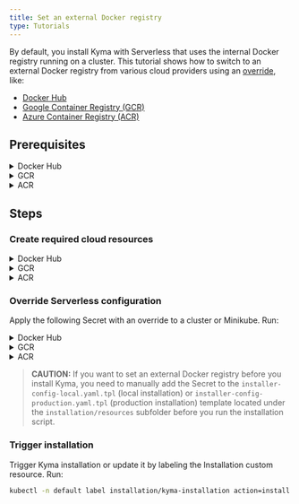 ```yaml
---
title: Set an external Docker registry
type: Tutorials
---
```


By default, you install Kyma with Serverless that uses the internal Docker registry running on a cluster. This tutorial shows how to switch to an external Docker registry from various cloud providers using an [override](/root/kyma/#configuration-helm-overrides-for-kyma-installation), like:

- [Docker Hub](https://hub.docker.com/)
- [Google Container Registry (GCR)](https://cloud.google.com/container-registry)
- [Azure Container Registry (ACR)](https://azure.microsoft.com/en-us/services/container-registry/)

## Prerequisites

<div tabs name="prerequisites" group="external-docker-registry">
  <details>
  <summary label="docker-hub">
  Docker Hub
  </summary>

- [kubectl](https://kubernetes.io/docs/tasks/tools/install-kubectl/)

  </details>
  <details>
  <summary label="gcr">
  GCR
  </summary>

- [kubectl](https://kubernetes.io/docs/tasks/tools/install-kubectl/)
- [gcloud](https://cloud.google.com/sdk/gcloud/)
- [Google Cloud Platform (GCP)](https://cloud.google.com) project

  </details>
  <details>
  <summary label="acr">
  ACR
  </summary>

- [kubectl](https://kubernetes.io/docs/tasks/tools/install-kubectl/)
- [Azure CLI](https://docs.microsoft.com/en-us/cli/azure)
- [Microsoft Azure](http://azure.com) subscription

  </details>
</div>

## Steps

### Create required cloud resources

<div tabs name="create-required-cloud-resources" group="external-docker-registry">
  <details>
  <summary label="docker-hub">
  Docker Hub
  </summary>

1. Run the `export {VARIABLE}={value}` command to set up the following environment variables, where:

    - **USERNAME** is the name of account in Docker Hub.
    - **PASSWORD** is the password for account in Docker Hub.
    - **SERVER_ADDRESS** is the server address of Docker Hub. At the moment Kyma supports only `https://index.docker.io/v1/` server address.
    - **REGISTRY_ADDRESS** is the registry address in Docker Hub (usually this is an account name).

    Example:

    ```bash
    export USERNAME=kyma-rocks
    export PASSWORD=admin123
    export SERVER_ADDRESS=https://index.docker.io/v1/
    export REGISTRY_ADDRESS=kyma-rocks
    ```

  </details>
  <details>
  <summary label="gcr">
  GCR
  </summary>

To use Google Container Registry (GCR), create a Google service account that has a private key and the **Storage Admin** role permissions. Follow these steps:

1. Run the `export {VARIABLE}={value}` command to set up the following environment variables, where:

    - **SA_NAME** is the name of the service account.
    - **SA_DISPLAY_NAME** is the display name of the service account.
    - **PROJECT** is the GCP project ID.
    - **SECRET_FILE** is the path to the private key.
    - **ROLE** is the **Storage Admin** role bound to the service account.
    - **SERVER_ADDRESS** is the server address of the Docker registry.

    Example:

    ```bash
    export SA_NAME=my-service-account
    export SA_DISPLAY_NAME=service-account
    export PROJECT=test-project-012345
    export SECRET_FILE=my-private-key-path
    export ROLE=roles/storage.admin
    export SERVER_ADDRESS=grc.io
    ```

2. When you communicate with Google Cloud for the first time, set the context for your Google Cloud project. Run this command:

    ```bash
    gcloud config set project ${PROJECT}
    ```

3. Create a service account. Run:

    ```bash
    gcloud iam service-accounts create ${SA_NAME} --display-name ${SA_DISPLAY_NAME}
    ```

4. Add a policy binding for the **Storage Admin** role to the service account. Run:

    ```bash
    gcloud projects add-iam-policy-binding ${PROJECT} --member=serviceAccount:${SA_NAME}@${PROJECT}.iam.gserviceaccount.com --role=${ROLE}
    ```

5. Create a private key for the service account:

    ```bash
    gcloud iam service-accounts keys create ${SECRET_FILE} --iam-account=${SA_NAME}@${PROJECT}.iam.gserviceaccount.com
    ```

6. Export the private key as an environment variable:

    ```bash
    export GCS_KEY_JSON=$(< "$SECRET_FILE" base64 | tr -d '\n')
    ```

  </details>
  <details>
  <summary label="acr">
  ACR
  </summary>

Create an Azure Container Registry (ACR) and a service principal. Follow these steps:

1. Run the `export {VARIABLE}={value}` command to set up the following environment variables, where:

    - **AZ_REGISTRY_NAME** is the name of the ACR.
    - **AZ_RESOURCE_GROUP** is the name of the resource group.
    - **AZ_RESOURCE_GROUP_LOCATION** is the location of the resource group.
    - **AZ_SUBSCRIPTION_ID** is the ID of the Azure subscription.
    - **AZ_SERVICE_PRINCIPAL_NAME** is the name of the Azure service principal.
    - **ROLE** is the **acrpush** role bound to the service principal.
    - **SERVER_ADDRESS** is the server address of the Docker registry.

    Example:

    ```bash
    export AZ_REGISTRY_NAME=registry
    export AZ_RESOURCE_GROUP=my-resource-group
    export AZ_RESOURCE_GROUP_LOCATION=westeurope
    export AZ_SUBSCRIPTION_ID=123456-123456-123456-1234567
    export AZ_SERVICE_PRINCIPAL_NAME=acr-service-principal
    export ROLE=acrpush
    export SERVER_ADDRESS=azurecr.io
    ```

2. When you communicate with Microsoft Azure for the first time, log into your Azure account. Run this command:

    ```bash
    az login
    ```

3. Create a resource group. Run:

    ```bash
    az group create --name ${AZ_RESOURCE_GROUP} --location ${AZ_RESOURCE_GROUP_LOCATION} --subscription ${AZ_SUBSCRIPTION_ID}
    ```

4. Create an ACR. Run:

    ```bash
    az acr create --name ${AZ_REGISTRY_NAME} --resource-group ${AZ_RESOURCE_GROUP} --subscription ${AZ_SUBSCRIPTION_ID} --sku {Basic, Classic, Premium, Standard}
    ```

5. Obtain the full ACR ID. Run:

    ```bash
    export AZ_REGISTRY_ID=$(az acr show --name ${AZ_REGISTRY_NAME} --query id --output tsv)
    ```

6. Create a service principal with rights scoped to the ACR. Run:

    ```bash
    export SP_PASSWORD=$(az ad sp create-for-rbac --name http://${AZ_SERVICE_PRINCIPAL_NAME} --scopes ${AZ_REGISTRY_ID} --role ${ROLE} --query password --output tsv)
    export SP_APP_ID=$(az ad sp show --id http://${AZ_SERVICE_PRINCIPAL_NAME} --query appId --output tsv)
    ```

   Alternatively, assign the desired role to the existing service principal. Run:

    ```bash
    export SP_APP_ID=$(az ad sp show --id http://${AZ_SERVICE_PRINCIPAL_NAME} --query appId --output tsv)
    export SP_PASSWORD=$(az ad sp show --id http://${AZ_SERVICE_PRINCIPAL_NAME} --query password --output tsv)
    az role assignment create --assignee ${SP_APP_ID} --scope ${AZ_REGISTRY_ID} --role ${ROLE}
    ```

  </details>
</div>

### Override Serverless configuration

Apply the following Secret with an override to a cluster or Minikube. Run:

<div tabs name="override" group="external-docker-registry">
  <details>
  <summary label="docker-hub">
  Docker Hub
  </summary>

```bash
cat <<EOF | kubectl apply -f -
apiVersion: v1
kind: Secret
metadata:
  name: serverless-overrides
  namespace: kyma-installer
  labels:
    installer: overrides
    component: serverless
    kyma-project.io/installation: ""
data:
  dockerRegistry.enableInternal: $(echo "false" | base64)
  dockerRegistry.username: $(echo "${USERNAME}" | base64)
  dockerRegistry.password: $(echo "${PASSWORD}" | base64)
  dockerRegistry.serverAddress: $(echo "${SERVER_ADDRESS}" | base64)
  dockerRegistry.registryAddress: $(echo "${REGISTRY_ADDRESS}" | base64)
EOF
```

  </details>
  <details>
  <summary label="gcr">
  GCR
  </summary>

```bash
cat <<EOF | kubectl apply -f -
apiVersion: v1
kind: Secret
metadata:
  name: serverless-overrides
  namespace: kyma-installer
  labels:
    installer: overrides
    component: serverless
    kyma-project.io/installation: ""
data:
  dockerRegistry.enableInternal: $(echo "false" | base64)
  dockerRegistry.username: $(echo "_json_key" | base64)
  dockerRegistry.password: "${GCS_KEY_JSON}"
  dockerRegistry.serverAddress: $(echo "${SERVER_ADDRESS}" | base64)
  dockerRegistry.registryAddress: $(echo "${SERVER_ADDRESS}/${PROJECT}" | base64)
EOF
```

  </details>
  <details>
  <summary label="acr">
  ACR
  </summary>

```bash
cat <<EOF | kubectl apply -f -
apiVersion: v1
kind: Secret
metadata:
  name: serverless-overrides
  namespace: kyma-installer
  labels:
    installer: overrides
    component: serverless
    kyma-project.io/installation: ""
data:
  dockerRegistry.enableInternal: $(echo "false" | base64)
  dockerRegistry.username: $(echo "${SP_APP_ID}" | base64)
  dockerRegistry.password: $(echo "${SP_PASSWORD}" | base64)
  dockerRegistry.serverAddress: $(echo "${AZ_REGISTRY_NAME}.${SERVER_ADDRESS}" | base64)
  dockerRegistry.registryAddress: $(echo "${AZ_REGISTRY_NAME}.${SERVER_ADDRESS}" | base64)
EOF
```

  </details>
</div>

> **CAUTION:** If you want to set an external Docker registry before you install Kyma, you need to manually add the Secret to the `installer-config-local.yaml.tpl` (local installation) or `installer-config-production.yaml.tpl` (production installation) template located under the `installation/resources` subfolder before you run the installation script.

### Trigger installation

Trigger Kyma installation or update it by labeling the Installation custom resource. Run:

```bash
kubectl -n default label installation/kyma-installation action=install
```